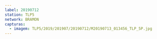 ```yaml
---
label: 20190712
station: TLP5
network: BRAMON
capturas:
  - imagem: TLP5/2019/201907/20190712/M20190713_013456_TLP_5P.jpg
---
```

